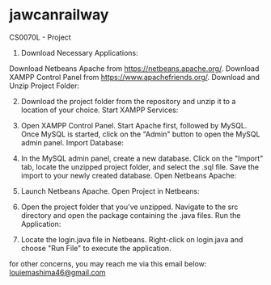 # jawcanrailway
CS0070L - Project 


1. Download Necessary Applications:

Download Netbeans Apache from https://netbeans.apache.org/.
Download XAMPP Control Panel from https://www.apachefriends.org/.
Download and Unzip Project Folder:

2. Download the project folder from the repository and unzip it to a location of your choice.
Start XAMPP Services:

3. Open XAMPP Control Panel.
Start Apache first, followed by MySQL.
Once MySQL is started, click on the "Admin" button to open the MySQL admin panel.
Import Database:

4. In the MySQL admin panel, create a new database.
Click on the "Import" tab, locate the unzipped project folder, and select the .sql file.
Save the import to your newly created database.
Open Netbeans Apache:

5. Launch Netbeans Apache.
Open Project in Netbeans:

6. Open the project folder that you've unzipped.
Navigate to the src directory and open the package containing the .java files.
Run the Application:

7. Locate the login.java file in Netbeans.
Right-click on login.java and choose "Run File" to execute the application.



for other concerns, you may reach me via this email below:
louiemashima46@gmail.com
